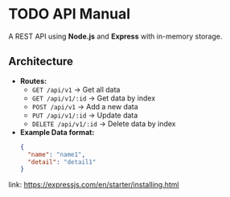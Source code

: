 # TODO API Manual

A REST API  using **Node.js** and **Express** with in-memory storage.

## Architecture 
- **Routes:**
  - `GET /api/v1` → Get all data
  - `GET /api/v1/:id` → Get data by index
  - `POST /api/v1` → Add a new data
  - `PUT /api/v1/:id` → Update data
  - `DELETE /api/v1/:id` → Delete data by index
- **Example Data format:**
  ```json
  {
    "name": "name1",
    "detail": "detail1"
  }


link: https://expressjs.com/en/starter/installing.html
